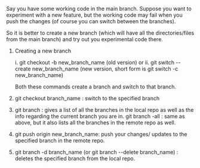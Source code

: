 Say you have some working code in the main branch. Suppose you want to experiment with a new feature, but the working code may fail when you push the changes (of course you can switch between the branches). 

So it is better to create a new branch (which will have all the directories/files from the main branch) and try out you experimental code there.

1. Creating a new branch

	i. git checkout -b new_branch_name            (old version)
				or
	ii. git switch --create new_branch_name     (new version, short form is git switch -c new_branch_name)

	Both these commands create a branch and switch to that branch.

2. git checkout branch_name : switch to the specified branch

3. git branch : gives a list of all the branches in the local repo as well as the info regarding the current branch you are in.
   git branch -all : same as above, but it also lists all the branches in the remote repo as well.

5. git push origin new_branch_name: push your changes/ updates to the specified branch in the remote repo.

6. git branch -d branch_name (or git branch --delete branch_name) : deletes the specified branch from the local repo.


